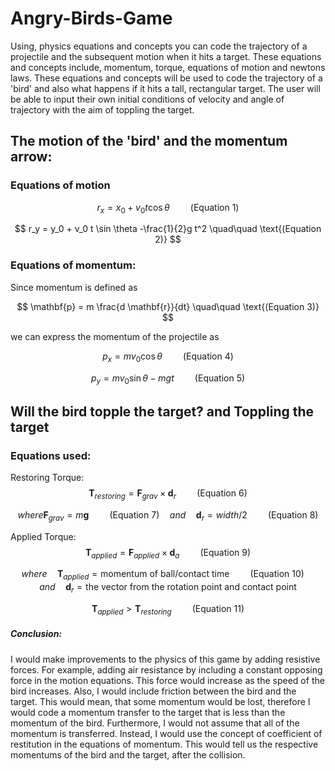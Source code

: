 # Angry-Birds-Game

Using, physics equations and concepts you can code the trajectory of a projectile and the subsequent motion when it hits a target. These equations and concepts include, momentum, torque, equations of motion and newtons laws. These equations and concepts will be used to code the trajectory of a 'bird' and also what happens if it hits a tall, rectangular target. The user will be able to input their own initial conditions of velocity and angle of trajectory with the aim of toppling the target. 

## The motion of the 'bird' and the momentum arrow:

### Equations of motion
$$ r_x = x_0 + v_0 t \cos \theta   
\quad\quad \text{(Equation 1)} $$

$$ r_y = y_0 + v_0 t  \sin \theta -\frac{1}{2}g t^2
\quad\quad \text{(Equation 2)} $$

### Equations of momentum:
Since momentum is defined as

$$ \mathbf{p} = m  \frac{d \mathbf{r}}{dt} 
\quad\quad \text{(Equation 3)} $$

we can express the momentum of the projectile as

$$ p_x = m v_0 \cos \theta
\quad\quad \text{(Equation 4)} $$

$$ p_y = m v_0 \sin \theta - m g t 
\quad\quad \text{(Equation 5)} $$

## Will the bird topple the target? and Toppling the target


### Equations used:
Restoring Torque:   
$$\mathbf{T}_{restoring} = \mathbf{F}_{grav} \times \mathbf{d}_r
\quad\quad \text{(Equation 6)} $$

$$where  \mathbf{F}_{grav} = m\mathbf{g}\quad\quad \text{(Equation 7)}\quad and\quad  \mathbf{d}_r = width/2
\quad\quad \text{(Equation 8)} $$

Applied Torque: 
$$\mathbf{T}_{applied} = \mathbf{F}_{applied} \times \mathbf{d}_a
\quad\quad \text{(Equation 9)} $$

$$where \quad \mathbf{T}_{applied} = \text{momentum of ball/contact  time} \quad\quad \text{(Equation 10)}\quad and\quad \mathbf{d}_r = \text{the vector from the rotation point and contact point} $$

$$ \mathbf{T}_{applied} > \mathbf{T}_{restoring}
\quad\quad \text{(Equation 11)} $$


##### Conclusion:

I would make improvements to the physics of this game by adding resistive forces. For example, adding air resistance by including a constant opposing force in the motion equations. This force would increase as the speed of the bird increases. Also, I would include friction between the bird and the target. This would mean, that some momentum would be lost, therefore I would code a momentum transfer to the target that is less than the momentum of the bird. Furthermore, I would not assume that all of the momentum is transferred. Instead, I would use the concept of coefficient of restitution in the equations of momentum. This would tell us the respective momentums of the bird and the target, after the collision.
